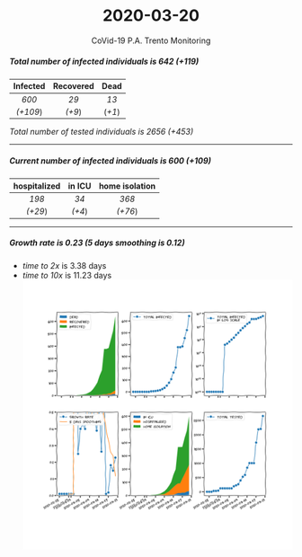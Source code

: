 <div align='center'>

# 2020-03-20
CoVid-19 P.A. Trento Monitoring
</div>

##### Total number of infected individuals is 642 (+119)
Infected | Recovered | Dead
:---: | :---: | :---:
*600* | *29* | *13*
*(+109*) | *(+9*) | (*+1*)

*Total number of tested individuals is 2656 (+453)*
***
##### Current number of infected individuals is 600 (+109)
hospitalized | in ICU | home isolation
:---: | :---: | :---:
*198* |*34* |*368*
*(+29*) |*(+4*) |*(+76*)
***
##### Growth rate is 0.23 (5 days smoothing is 0.12)
- *time to 2x* is 3.38 days
- *time to 10x* is 11.23 days
![stats][stats]

[stats]: stats_P.A.Trento.png
